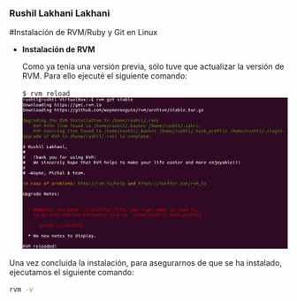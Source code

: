 ### Rushil Lakhani Lakhani
#Instalación de RVM/Ruby y Git en Linux


* **Instalación de RVM**
	
	Como ya tenía una versión previa, sólo tuve que actualizar la versión de RVM. Para ello ejecuté el siguiente comando:
	
	`$ rvm reload`
![instalacion de rvm](https://github.com/alu0100537031/SYTW_Tarea1/blob/master/img01.png)

Una vez concluida la instalación, para asegurarnos de que se ha instalado, ejecutamos el siguiente comando:


```sh
rvm -v
```

